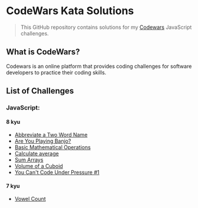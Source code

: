 # CodeWars Kata Solutions

> This GitHub repository contains solutions for my [Codewars](https://www.codewars.com/) JavaScript challenges.

## What is CodeWars?

Codewars is an online platform that provides coding challenges for software developers to practice their coding skills. 

## List of Challenges

### JavaScript:

#### 8 kyu
* [Abbreviate a Two Word Name](src/8kyu/AbbreviateATwoWordName.js)
* [Are You Playing Banjo?](src/8kyu/AreYouPlayingBanjo.js)
* [Basic Mathematical Operations](src/8kyu/BasicMathematicalOperations.js)
* [Calculate average](src/8kyu/CalculateAverage.js)
* [Sum Arrays](src/8kyu/SumArrays.js)
* [Volume of a Cuboid](src/8kyu/VolumeOfACuboid.js)
* [You Can't Code Under Pressure #1](src/8kyu/YouCan'tCodeUnderPressure#1.js)

#### 7 kyu
* [Vowel Count](src/7kyu/VowelCount.js)

